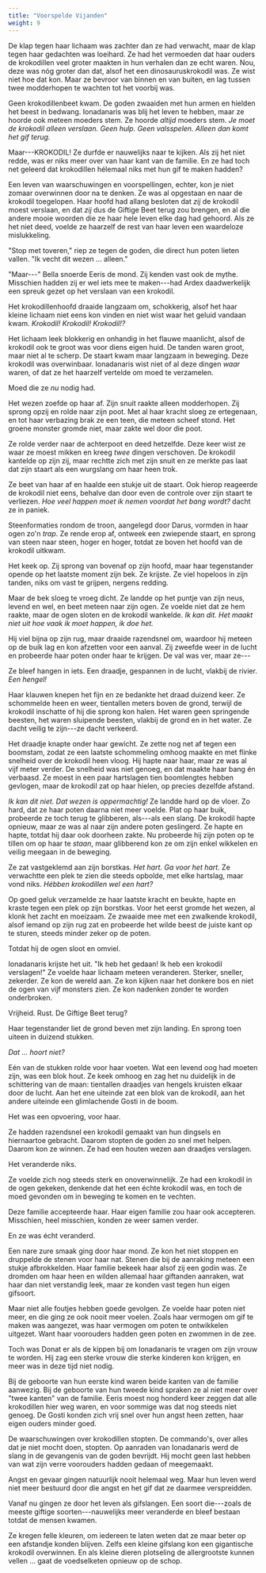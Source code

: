 ```yaml
---
title: "Voorspelde Vijanden"
weight: 9
---
```


De klap tegen haar lichaam was zachter dan ze had verwacht, maar de klap tegen haar gedachten was loeihard. Ze had het vermoeden dat haar ouders de krokodillen veel groter maakten in hun verhalen dan ze echt waren. Nou, deze was nóg groter dan dat, alsof het een dinosauruskrokodil was. Ze wist niet hoe dat kon. Maar ze bevroor van binnen en van buiten, en lag tussen twee modderhopen te wachten tot het voorbij was.

Geen krokodillenbeet kwam. De goden zwaaiden met hun armen en hielden het beest in bedwang. Ionadanaris was blij het leven te hebben, maar ze hoorde ook meteen moeders stem. Ze hoorde _altijd_ moeders stem. _Je moet de krokodil alleen verslaan. Geen hulp. Geen valsspelen. Alleen dan komt het gif terug._

Maar---KROKODIL! Ze durfde er nauwelijks naar te kijken. Als zij het niet redde, was er niks meer over van haar kant van de familie. En ze had toch net geleerd dat krokodillen hélemaal niks met hun gif te maken hadden?

Een leven van waarschuwingen en voorspellingen, echter, kon je niet zomaar overwinnen door na te denken. Ze was al opgestaan en naar de krokodil toegelopen. Haar hoofd had allang besloten dat _zij_ de krokodil moest verslaan, en dat _zij_ dus de Giftige Beet terug zou brengen, en al die andere mooie woorden die ze haar hele leven elke dag had gehoord. Als ze het niet deed, voelde ze haarzelf de rest van haar leven een waardeloze mislukkeling.

"Stop met toveren," riep ze tegen de goden, die direct hun poten lieten vallen. "Ik vecht dit wezen ... alleen."

"Maar---" Bella snoerde Eeris de mond. Zij kenden vast ook de mythe. Misschien hadden zij er wel iets mee te maken---had Ardex daadwerkelijk een spreuk gezet op het verslaan van een krokodil. 

Het krokodillenhoofd draaide langzaam om, schokkerig, alsof het haar kleine lichaam niet eens kon vinden en niet wist waar het geluid vandaan kwam. _Krokodil! Krokodil! Krokodil!?_

Het lichaam leek blokkerig en onhandig in het flauwe maanlicht, alsof de krokodil ook te groot was voor diens eigen huid. De tanden waren groot, maar niet al te scherp. De staart kwam maar langzaam in beweging. Deze krokodil was overwinbaar. Ionadanaris wist niet of al deze dingen _waar_ waren, of dat ze het haarzelf vertelde om moed te verzamelen.

Moed die ze _nu_ nodig had.

Het wezen zoefde op haar af. Zijn snuit raakte alleen modderhopen. Zij sprong opzij en rolde naar zijn poot. Met al haar kracht sloeg ze ertegenaan, en tot haar verbazing brak ze een teen, die meteen scheef stond. Het groene monster gromde niet, maar zakte wel door die poot.

Ze rolde verder naar de achterpoot en deed hetzelfde. Deze keer wist ze waar ze moest mikken en kreeg _twee_ dingen verschoven. De krokodil kantelde op zijn zij, maar rechtte zich met zijn snuit en ze merkte pas laat dat zijn staart als een wurgslang om haar heen trok.

Ze beet van haar af en haalde een stukje uit de staart. Ook hierop reageerde de krokodil niet eens, behalve dan door even de controle over zijn staart te verliezen. _Hoe veel happen moet ik nemen voordat het bang wordt?_ dacht ze in paniek.

Steenformaties rondom de troon, aangelegd door Darus, vormden in haar ogen zo'n _trap_. Ze rende erop af, ontweek een zwiepende staart, en sprong van steen naar steen, hoger en hoger, totdat ze boven het hoofd van de krokodil uitkwam.

Het keek op. Zij sprong van bovenaf op zijn hoofd, maar haar tegenstander opende op het laatste moment zijn bek. Ze krijste. Ze viel hopeloos in zijn tanden, niks om vast te grijpen, nergens redding.

Maar de bek sloeg te vroeg dicht. Ze landde op het puntje van zijn neus, levend en wel, en beet meteen naar zijn ogen. Ze voelde niet dat ze hem raakte, maar de ogen sloten en de krokodil wankelde. _Ik kan dit. Het maakt niet uit hoe vaak ik moet happen, ik doe het._

Hij viel bijna op zijn rug, maar draaide razendsnel om, waardoor hij meteen op de buik lag en kon afzetten voor een aanval. Zij zweefde weer in de lucht en probeerde haar poten onder haar te krijgen. De val was ver, maar ze---

Ze bleef hangen in iets. Een draadje, gespannen in de lucht, vlakbij de rivier. _Een hengel!_

Haar klauwen knepen het fijn en ze bedankte het draad duizend keer. Ze schommelde heen en weer, tientallen meters boven de grond, terwijl de krokodil inschatte of hij die sprong kon halen. Het waren geen springende beesten, het waren sluipende beesten, vlakbij de grond en in het water. Ze dacht veilig te zijn---ze dacht verkeerd.

Het draadje knapte onder haar gewicht. Ze zette nog net af tegen een boomstam, zodat ze een laatste schommeling omhoog maakte en met flinke snelheid over de krokodil heen vloog. Hij hapte naar haar, maar ze was al vijf meter verder. De snelheid was niet genoeg, en dat maakte haar bang én verbaasd. Ze moest in een paar hartslagen tien boomlengtes hebben gevlogen, maar de krokodil zat op haar hielen, op precies dezelfde afstand.

_Ik kan dit niet. Dat wezen is oppermachtig!_ Ze landde hard op de vloer. Zo hard, dat ze haar poten daarna niet meer voelde. Plat op haar buik, probeerde ze toch terug te glibberen, als---als een slang. De krokodil hapte opnieuw, maar ze was al naar zijn andere poten geslingerd. Ze hapte en hapte, totdat hij daar ook doorheen zakte. Nu probeerde hij zijn poten op te tillen om op haar te _staan_, maar glibberend kon ze om zijn enkel wikkelen en veilig meegaan in de beweging.

Ze zat vastgeklemd aan zijn borstkas. _Het hart. Ga voor het hart._ Ze verwachtte een plek te zien die steeds opbolde, met elke hartslag, maar vond niks. _Hébben krokodillen wel een hart?_

Op goed geluk verzamelde ze haar laatste kracht en beukte, hapte en kraste tegen een plek op zijn borstkas. Voor het eerst gromde het wezen, al klonk het zacht en moeizaam. Ze zwaaide mee met een zwalkende krokodil, alsof iemand op zijn rug zat en probeerde het wilde beest de juiste kant op te sturen, steeds minder zeker op de poten.

Totdat hij de ogen sloot en omviel.

Ionadanaris krijste het uit. "Ik heb het gedaan! Ik heb een krokodil verslagen!" Ze voelde haar lichaam meteen veranderen. Sterker, sneller, zekerder. Ze kon de wereld aan. Ze kon kijken naar het donkere bos en niet de ogen van vijf monsters zien. Ze kon nadenken zonder te worden onderbroken.

Vrijheid. Rust. De Giftige Beet terug?

Haar tegenstander liet de grond beven met zijn landing. En sprong toen uiteen in duizend stukken.

_Dat ... hoort niet?_

Eén van de stukken rolde voor haar voeten. Wat een levend oog had moeten zijn, was een blok hout. Ze keek omhoog en zag het nu duidelijk in de schittering van de maan: tientallen draadjes van hengels kruisten elkaar door de lucht. Aan het ene uiteinde zat een blok van de krokodil, aan het andere uiteinde een glimlachende Gosti in de boom.

Het was een opvoering, voor haar.

Ze hadden razendsnel een krokodil gemaakt van hun dingsels en hiernaartoe gebracht. Daarom stopten de goden zo snel met helpen. Daarom kon ze winnen. Ze had een houten wezen aan draadjes verslagen.

Het veranderde niks.

Ze voelde zich nog steeds sterk en onoverwinnelijk. Ze had een krokodil in de ogen gekeken, denkende dat het een échte krokodil was, en toch de moed gevonden om in beweging te komen en te vechten. 

Deze familie accepteerde haar. Haar eigen familie zou haar ook accepteren. Misschien, heel misschien, konden ze weer samen verder.

En ze was écht veranderd.

Een nare zure smaak ging door haar mond. Ze kon het niet stoppen en druppelde de stenen voor haar nat. Stenen die bij de aanraking meteen een stukje afbrokkelden. Haar familie bekeek haar alsof zij een godin was. Ze dromden om haar heen en wilden allemaal haar giftanden aanraken, wat haar dan niet verstandig leek, maar ze konden vast tegen hun eigen gifsoort.

Maar niet alle foutjes hebben goede gevolgen. Ze voelde haar poten niet meer, en die ging ze ook nooit meer voelen. Zoals haar vermogen om gif te maken was aangezet, was haar vermogen om poten te ontwikkelen uitgezet. Want haar voorouders hadden geen poten en zwommen in de zee.

Toch was Donat er als de kippen bij om Ionadanaris te vragen om zijn vrouw te worden. Hij zag een sterke vrouw die sterke kinderen kon krijgen, en meer was in deze tijd niet nodig.

Bij de geboorte van hun eerste kind waren beide kanten van de familie aanwezig. Bij de geboorte van hun tweede kind spraken ze al niet meer over "twee kanten" van de familie. Eeris moest nog honderd keer zeggen dat alle krokodillen hier weg waren, en voor sommige was dat nog steeds niet genoeg. De Gosti konden zich vrij snel over hun angst heen zetten, haar eigen ouders minder goed.

De waarschuwingen over krokodillen stopten. De commando's, over alles dat je niet mocht doen, stopten. Op aanraden van Ionadanaris werd de slang in de gevangenis van de goden bevrijdt. Hij mocht geen last hebben van wat zijn verre voorouders hadden gedaan of meegemaakt.

Angst en gevaar gingen natuurlijk nooit helemaal weg. Maar hun leven werd niet meer bestuurd door die angst en het gif dat ze daarmee verspreidden. 

Vanaf nu gingen ze door het leven als gifslangen. Een soort die---zoals de meeste giftige soorten---nauwelijks meer veranderde en bleef bestaan totdat de mensen kwamen.

Ze kregen felle kleuren, om iedereen te laten weten dat ze maar beter op een afstandje konden blijven. Zelfs een kleine gifslang kon een gigantische krokodil overwinnen. En als kleine dieren plotseling de allergrootste kunnen vellen ... gaat de voedselketen opnieuw op de schop.